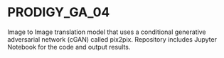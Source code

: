 # PRODIGY_GA_04
Image to Image translation model that uses a conditional generative adversarial network (cGAN) called pix2pix.
Repository includes Jupyter Notebook for the code and output results. 
